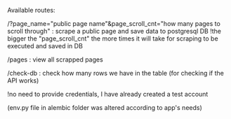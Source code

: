 Available routes:

/?page_name="public page name"&page_scroll_cnt="how many pages to scroll through" : scrape a public page and save data to postgresql DB
!the bigger the "page_scroll_cnt" the more times it will take for scraping to be executed and saved in DB

/pages : view all scrapped pages

/check-db : check how many rows we have in the table (for checking if the API works)


!no need to provide credentials, I have already created a test account

(env.py file in alembic folder was altered according to app's needs)